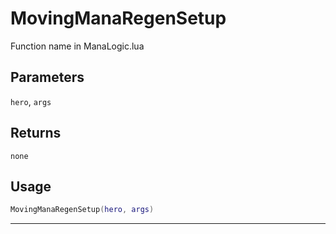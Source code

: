 # MovingManaRegenSetup
Function name in ManaLogic.lua
## Parameters
`hero`, `args`
## Returns
`none`
## Usage
```lua
MovingManaRegenSetup(hero, args)
```
---
